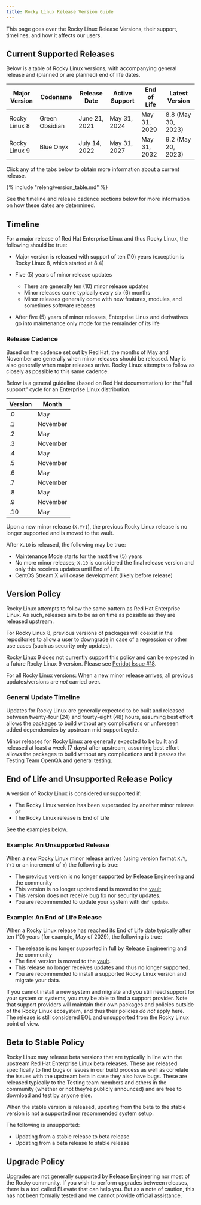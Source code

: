 ```yaml
---
title: Rocky Linux Release Version Guide
---
```


This page goes over the Rocky Linux Release Versions, their support, timelines, and how it affects our users.

## Current Supported Releases

Below is a table of Rocky Linux versions, with accompanying general release and (planned or are planned) end of life dates.

| Major Version  | Codename       | Release Date  | Active Support       | End of Life          | Latest Version           |
|----------------|----------------|---------------|----------------------|----------------------|--------------------------|
| Rocky Linux 8  | Green Obsidian | June 21, 2021 | May 31, 2024         | May 31, 2029         | 8.8 (May 30, 2023)       |
| Rocky Linux 9  | Blue Onyx      | July 14, 2022 | May 31, 2027         | May 31, 2032         | 9.2 (May 20, 2023)       |

Click any of the tabs below to obtain more information about a current release.

{% include "releng/version_table.md" %}

See the timeline and release cadence sections below for more information on how these dates are determined.

## Timeline

For a major release of Red Hat Enterprise Linux and thus Rocky Linux, the following should be true:

* Major version is released with support of ten (10) years (exception is Rocky Linux 8, which started at 8.4)
* Five (5) years of minor release updates

    * There are generally ten (10) minor release updates
    * Minor releases come typically every six (6) months
    * Minor releases generally come with new features, modules, and sometimes software rebases

* After five (5) years of minor releases, Enterprise Linux and derivatives go into maintenance only mode for the remainder of its life

### Release Cadence

Based on the cadence set out by Red Hat, the months of May and November are generally when minor releases should be released. May is also generally when major releases arrive. Rocky Linux attempts to follow as closely as possible to this same cadence.

Below is a general guideline (based on Red Hat documentation) for the "full support" cycle for an Enterprise Linux distribution.

| Version | Month    |
|---------|----------|
| .0      | May      |
| .1      | November |
| .2      | May      |
| .3      | November |
| .4      | May      |
| .5      | November |
| .6      | May      |
| .7      | November |
| .8      | May      |
| .9      | November |
| .10     | May      |

Upon a new minor release (`X.Y+1`), the previous Rocky Linux release is no longer supported and is moved to the vault.

After `X.10` is released, the following may be true:

* Maintenance Mode starts for the next five (5) years
* No more minor releases; `X.10` is considered the final release version and only this receives updates until End of Life
* CentOS Stream X will cease development (likely before release)

## Version Policy

Rocky Linux attempts to follow the same pattern as Red Hat Enterprise Linux. As such, releases aim to be as on time as possible as they are released upstream.

For Rocky Linux 8, previous versions of packages will coexist in the repositories to allow a user to downgrade in case of a regression or other use cases (such as security only updates).

Rocky Linux 9 does not currently support this policy and can be expected in a future Rocky Linux 9 version. Please see [Peridot Issue #18](https://github.com/rocky-linux/peridot/issues/18).

For all Rocky Linux versions: When a new minor release arrives, all previous updates/versions are *not* carried over.

### General Update Timeline

Updates for Rocky Linux are generally expected to be built and released between twenty-four (24) and fourty-eight (48) hours, assuming best effort allows the packages to build without any complications or unforeseen added dependencies by upstream mid-support cycle.

Minor releases for Rocky Linux are generally expected to be built and released at least a week (7 days) after upstream, assuming best effort allows the packages to build without any complications and it passes the Testing Team OpenQA and general testing.

## End of Life and Unsupported Release Policy

A version of Rocky Linux is considered unsupported if:

* The Rocky Linux version has been superseded by another minor release *or*
* The Rocky Linux release is End of Life

See the examples below.

### Example: An Unsupported Release

When a new Rocky Linux minor release arrives (using version format `X.Y`, `Y+1` or an increment of `Y`) the following is true:

* The previous version is no longer supported by Release Engineering and the community
* This version is no longer updated and is moved to the [vault](http://dl.rockylinux.org/vault/rocky/)
* This version does not receive bug fix nor security updates.
* You are recommended to update your system with `dnf update`.

### Example: An End of Life Release

When a Rocky Linux release has reached its End of Life date typically after ten (10) years (for example, May of 2029), the following is true:

* The release is no longer supported in full by Release Engineering and the community
* The final version is moved to the [vault](http://dl.rockylinux.org/vault/rocky/).
* This release no longer receives updates and thus no longer supported.
* You are recommended to install a supported Rocky Linux version and migrate your data.

If you cannot install a new system and migrate and you still need support for your system or systems, you may be able to find a support provider. Note that support providers will maintain their own packages and policies outside of the Rocky Linux ecosystem, and thus their policies *do not* apply here. The release is still considered EOL and unsupported from the Rocky Linux point of view.

## Beta to Stable Policy

Rocky Linux may release beta versions that are typically in line with the upstream Red Hat Enterprise Linux beta releases. These are released specifically to find bugs or issues in our build process as well as correlate the issues with the upstream beta in case they also have bugs. These are released typically to the Testing team members and others in the community (whether or not they're publicly announced) and are free to download and test by anyone else.

When the stable version is released, updating from the beta to the stable version is not a supported nor recommended system setup.

The following is unsupported:

* Updating from a stable release to beta release
* Updating from a beta release to stable release

## Upgrade Policy

Upgrades are not generally supported by Release Engineering nor most of the Rocky community. If you wish to perform upgrades between releases, there is a tool called ELevate that can help you. But as a note of caution, this has not been formally tested and we cannot provide official assistance.
